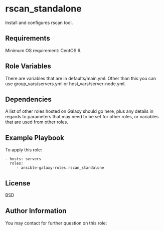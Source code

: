 rscan_standalone
=========

Install and configures rscan tool.

Requirements
------------

Minimum OS requirement: CentOS 6.

Role Variables
--------------

There are variables that are in defaults/main.yml. Other than this you can use group_vars/servers.yml or host_vars/server-node.yml.

Dependencies
------------

A list of other roles hosted on Galaxy should go here, plus any details in regards to parameters that may need to be set for other roles, or variables that are used from other roles.

Example Playbook
----------------

To apply this role:

    - hosts: servers
      roles:
         - ansible-galaxy-roles.rscan_standalone

License
-------

BSD

Author Information
------------------

You may contact for further question on this role:


